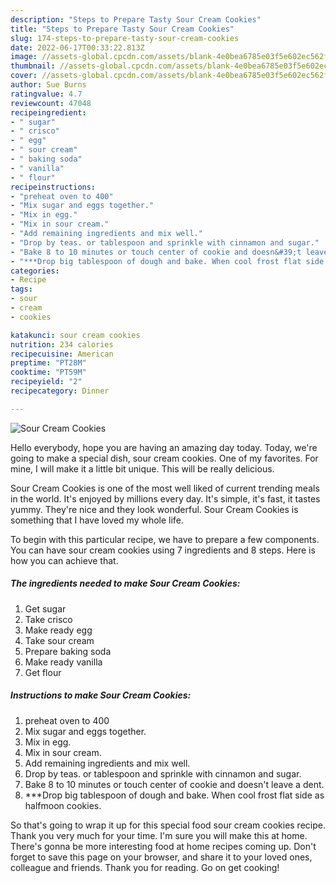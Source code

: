 ```yaml
---
description: "Steps to Prepare Tasty Sour Cream Cookies"
title: "Steps to Prepare Tasty Sour Cream Cookies"
slug: 174-steps-to-prepare-tasty-sour-cream-cookies
date: 2022-06-17T00:33:22.813Z
image: //assets-global.cpcdn.com/assets/blank-4e0bea6785e03f5e602ec562f230caae08da540cada707380b4fe1bbebba43da.png
thumbnail: //assets-global.cpcdn.com/assets/blank-4e0bea6785e03f5e602ec562f230caae08da540cada707380b4fe1bbebba43da.png
cover: //assets-global.cpcdn.com/assets/blank-4e0bea6785e03f5e602ec562f230caae08da540cada707380b4fe1bbebba43da.png
author: Sue Burns
ratingvalue: 4.7
reviewcount: 47048
recipeingredient:
- " sugar"
- " crisco"
- " egg"
- " sour cream"
- " baking soda"
- " vanilla"
- " flour"
recipeinstructions:
- "preheat oven to 400"
- "Mix sugar and eggs together."
- "Mix in egg."
- "Mix in sour cream."
- "Add remaining ingredients and mix well."
- "Drop by teas. or tablespoon and sprinkle with cinnamon and sugar."
- "Bake 8 to 10 minutes or touch center of cookie and doesn&#39;t leave a dent."
- "***Drop big tablespoon of dough and bake. When cool frost flat side as halfmoon cookies."
categories:
- Recipe
tags:
- sour
- cream
- cookies

katakunci: sour cream cookies 
nutrition: 234 calories
recipecuisine: American
preptime: "PT28M"
cooktime: "PT59M"
recipeyield: "2"
recipecategory: Dinner

---
```



![Sour Cream Cookies](//assets-global.cpcdn.com/assets/blank-4e0bea6785e03f5e602ec562f230caae08da540cada707380b4fe1bbebba43da.png)

Hello everybody, hope you are having an amazing day today. Today, we're going to make a special dish, sour cream cookies. One of my favorites. For mine, I will make it a little bit unique. This will be really delicious.



Sour Cream Cookies is one of the most well liked of current trending meals in the world. It's enjoyed by millions every day. It's simple, it's fast, it tastes yummy. They're nice and they look wonderful. Sour Cream Cookies is something that I have loved my whole life.


To begin with this particular recipe, we have to prepare a few components. You can have sour cream cookies using 7 ingredients and 8 steps. Here is how you can achieve that.

<!--inarticleads1-->

##### The ingredients needed to make Sour Cream Cookies:

1. Get  sugar
1. Take  crisco
1. Make ready  egg
1. Take  sour cream
1. Prepare  baking soda
1. Make ready  vanilla
1. Get  flour




<!--inarticleads2-->

##### Instructions to make Sour Cream Cookies:

1. preheat oven to 400
1. Mix sugar and eggs together.
1. Mix in egg.
1. Mix in sour cream.
1. Add remaining ingredients and mix well.
1. Drop by teas. or tablespoon and sprinkle with cinnamon and sugar.
1. Bake 8 to 10 minutes or touch center of cookie and doesn&#39;t leave a dent.
1. ***Drop big tablespoon of dough and bake. When cool frost flat side as halfmoon cookies.




So that's going to wrap it up for this special food sour cream cookies recipe. Thank you very much for your time. I'm sure you will make this at home. There's gonna be more interesting food at home recipes coming up. Don't forget to save this page on your browser, and share it to your loved ones, colleague and friends. Thank you for reading. Go on get cooking!
